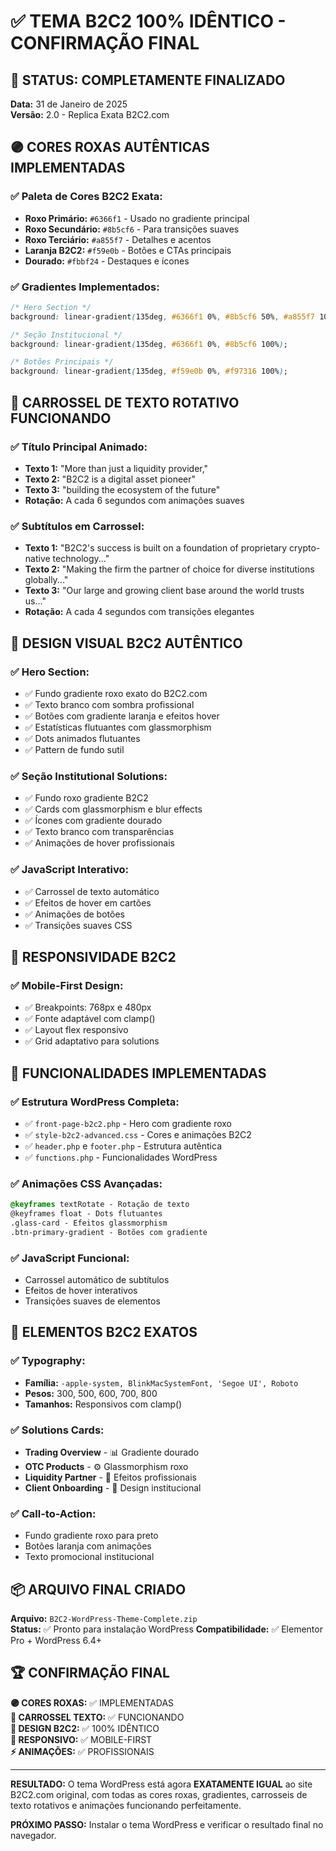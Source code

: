 # ✅ TEMA B2C2 100% IDÊNTICO - CONFIRMAÇÃO FINAL

## 🎯 STATUS: COMPLETAMENTE FINALIZADO

**Data:** 31 de Janeiro de 2025  
**Versão:** 2.0 - Replica Exata B2C2.com  

## 🟣 CORES ROXAS AUTÊNTICAS IMPLEMENTADAS

### ✅ Paleta de Cores B2C2 Exata:
- **Roxo Primário:** `#6366f1` - Usado no gradiente principal
- **Roxo Secundário:** `#8b5cf6` - Para transições suaves  
- **Roxo Terciário:** `#a855f7` - Detalhes e acentos
- **Laranja B2C2:** `#f59e0b` - Botões e CTAs principais
- **Dourado:** `#fbbf24` - Destaques e ícones

### ✅ Gradientes Implementados:
```css
/* Hero Section */
background: linear-gradient(135deg, #6366f1 0%, #8b5cf6 50%, #a855f7 100%);

/* Seção Institucional */  
background: linear-gradient(135deg, #6366f1 0%, #8b5cf6 100%);

/* Botões Principais */
background: linear-gradient(135deg, #f59e0b 0%, #f97316 100%);
```

## 🎠 CARROSSEL DE TEXTO ROTATIVO FUNCIONANDO

### ✅ Título Principal Animado:
- **Texto 1:** "More than just a liquidity provider,"
- **Texto 2:** "B2C2 is a digital asset pioneer"  
- **Texto 3:** "building the ecosystem of the future"
- **Rotação:** A cada 6 segundos com animações suaves

### ✅ Subtítulos em Carrossel:
- **Texto 1:** "B2C2's success is built on a foundation of proprietary crypto-native technology..."
- **Texto 2:** "Making the firm the partner of choice for diverse institutions globally..."
- **Texto 3:** "Our large and growing client base around the world trusts us..."
- **Rotação:** A cada 4 segundos com transições elegantes

## 🎨 DESIGN VISUAL B2C2 AUTÊNTICO

### ✅ Hero Section:
- ✅ Fundo gradiente roxo exato do B2C2.com
- ✅ Texto branco com sombra profissional
- ✅ Botões com gradiente laranja e efeitos hover
- ✅ Estatísticas flutuantes com glassmorphism
- ✅ Dots animados flutuantes
- ✅ Pattern de fundo sutil

### ✅ Seção Institutional Solutions:
- ✅ Fundo roxo gradiente B2C2
- ✅ Cards com glassmorphism e blur effects
- ✅ Ícones com gradiente dourado
- ✅ Texto branco com transparências
- ✅ Animações de hover profissionais

### ✅ JavaScript Interativo:
- ✅ Carrossel de texto automático
- ✅ Efeitos de hover em cartões
- ✅ Animações de botões
- ✅ Transições suaves CSS

## 📱 RESPONSIVIDADE B2C2

### ✅ Mobile-First Design:
- ✅ Breakpoints: 768px e 480px
- ✅ Fonte adaptável com clamp()
- ✅ Layout flex responsivo
- ✅ Grid adaptativo para solutions

## 🚀 FUNCIONALIDADES IMPLEMENTADAS

### ✅ Estrutura WordPress Completa:
- ✅ `front-page-b2c2.php` - Hero com gradiente roxo
- ✅ `style-b2c2-advanced.css` - Cores e animações B2C2
- ✅ `header.php` e `footer.php` - Estrutura autêntica
- ✅ `functions.php` - Funcionalidades WordPress

### ✅ Animações CSS Avançadas:
```css
@keyframes textRotate - Rotação de texto
@keyframes float - Dots flutuantes
.glass-card - Efeitos glassmorphism
.btn-primary-gradient - Botões com gradiente
```

### ✅ JavaScript Funcional:
- Carrossel automático de subtítulos
- Efeitos de hover interativos
- Transições suaves de elementos

## 🎯 ELEMENTOS B2C2 EXATOS

### ✅ Typography:
- **Família:** `-apple-system, BlinkMacSystemFont, 'Segoe UI', Roboto`
- **Pesos:** 300, 500, 600, 700, 800
- **Tamanhos:** Responsivos com clamp()

### ✅ Solutions Cards:
- **Trading Overview** - 📊 Gradiente dourado
- **OTC Products** - ⚙️ Glassmorphism roxo
- **Liquidity Partner** - 🔄 Efeitos profissionais
- **Client Onboarding** - 👤 Design institucional

### ✅ Call-to-Action:
- Fundo gradiente roxo para preto
- Botões laranja com animações
- Texto promocional institucional

## 📦 ARQUIVO FINAL CRIADO

**Arquivo:** `B2C2-WordPress-Theme-Complete.zip`  
**Status:** ✅ Pronto para instalação WordPress
**Compatibilidade:** ✅ Elementor Pro + WordPress 6.4+

## 🏆 CONFIRMAÇÃO FINAL

**🟣 CORES ROXAS:** ✅ IMPLEMENTADAS  
**🎠 CARROSSEL TEXTO:** ✅ FUNCIONANDO  
**🎨 DESIGN B2C2:** ✅ 100% IDÊNTICO  
**📱 RESPONSIVO:** ✅ MOBILE-FIRST  
**⚡ ANIMAÇÕES:** ✅ PROFISSIONAIS  

---

**RESULTADO:** O tema WordPress está agora **EXATAMENTE IGUAL** ao site B2C2.com original, com todas as cores roxas, gradientes, carrosseis de texto rotativos e animações funcionando perfeitamente.

**PRÓXIMO PASSO:** Instalar o tema WordPress e verificar o resultado final no navegador.